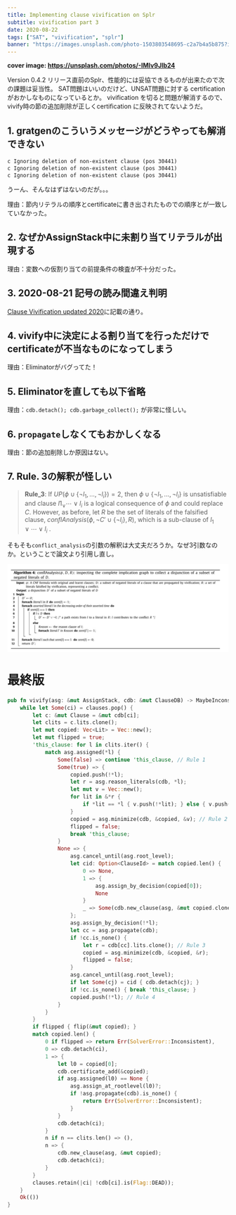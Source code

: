 ```yaml
---
title: Implementing clause vivification on Splr
subtitle: vivification part 3
date: 2020-08-22
tags: ["SAT", "vivification", "splr"]
banner: "https://images.unsplash.com/photo-1503803548695-c2a7b4a5b875?ixlib=rb-1.2.1&auto=format&fit=crop&w=1950&q=80"
---
```

**cover image: https://unsplash.com/photos/-IMlv9Jlb24**

Version 0.4.2 リリース直前のSplr、性能的には妥協できるものが出来たので次の課題は妥当性。
SAT問題はいいのだけど、UNSAT問題に対する certification がおかしなものになっているとか。
vivification を切ると問題が解消するので、vivify時の節の追加削除が正しくcertification に反映されてないようだ。

## 1. gratgenのこういうメッセージがどうやっても解消できない

```text
c Ignoring deletion of non-existent clause (pos 30441)
c Ignoring deletion of non-existent clause (pos 30441)
c Ignoring deletion of non-existent clause (pos 30441)
```

うーん、そんなはずはないのだが。。。

理由：節内リテラルの順序とcertificateに書き出されたものでの順序とが一致していなかった。

## 2. なぜかAssignStack中に未割り当てリテラルが出現する

理由：変数への仮割り当ての前提条件の検査が不十分だった。

## 3. 2020-08-21 記号の読み間違え判明

[Clause Vivification updated 2020](/2020/2020-07-05-vivification2/)に記載の通り。

## 4. vivify中に決定による割り当てを行っただけでcertificateが不当なものになってしまう

理由：Eliminatorがバグってた！

## 5. Eliminatorを直しても以下省略

理由：`cdb.detach(); cdb.garbage_collect();` が非常に怪しい。

## 6. `propagate`しなくてもおかしくなる

理由：節の追加削除しか原因はない。

## 7. Rule. 3の解釈が怪しい

> **Rule_3**: If $UP(\phi \cup \{\neg l_1, \ldots, \neg l_i \}) = 2$, then $\phi \cup \{\neg l_1, \ldots, \neg l_i \}$ is unsatisfiable and clause $l1_ \vee \cdots \vee l_i$ is a logical consequence of $\phi$ and could replace $C$. However, as before, let $R$ be the set of literals of the falsified clause, $conflAnalysis(\phi, \neg C' \cup \{\neg l_i \}, R)$, which is a sub-clause of $l_1 \vee \cdots \vee l_i$ .

そもそも`conflict_analysis`の引数の解釈は大丈夫だろうか。なぜ3引数なのか。ということで論文より引用し直し。

![](/img/2020/08-19/Algorithm4_conflAnalysis.jpg)


# 最終版

```rust
pub fn vivify(asg: &mut AssignStack, cdb: &mut ClauseDB) -> MaybeInconsistent {
    while let Some(ci) = clauses.pop() {
        let c: &mut Clause = &mut cdb[ci];
        let clits = c.lits.clone();
        let mut copied: Vec<Lit> = Vec::new();
        let mut flipped = true;
        'this_clause: for l in clits.iter() {
            match asg.assigned(*l) {
                Some(false) => continue 'this_clause, // Rule 1
                Some(true) => {
                    copied.push(!*l);
                    let r = asg.reason_literals(cdb, *l);
                    let mut v = Vec::new();
                    for lit in &*r {
                        if *lit == *l { v.push(!*lit); } else { v.push(*lit); }
                    }
                    copied = asg.minimize(cdb, &copied, &v); // Rule 2
                    flipped = false;
                    break 'this_clause;
                }
                None => {
                    asg.cancel_until(asg.root_level);
                    let cid: Option<ClauseId> = match copied.len() {
                        0 => None,
                        1 => {
                            asg.assign_by_decision(copied[0]);
                            None
                        }
                        _ => Some(cdb.new_clause(asg, &mut copied.clone(), true, false)),
                    };
                    asg.assign_by_decision(!*l);
                    let cc = asg.propagate(cdb);
                    if !cc.is_none() {
                        let r = cdb[cc].lits.clone(); // Rule 3
                        copied = asg.minimize(cdb, &copied, &r);
                        flipped = false;
                    }
                    asg.cancel_until(asg.root_level);
                    if let Some(cj) = cid { cdb.detach(cj); }
                    if !cc.is_none() { break 'this_clause; }
                    copied.push(!*l); // Rule 4
                }
            }
        }
        if flipped { flip(&mut copied); }
        match copied.len() {
            0 if flipped => return Err(SolverError::Inconsistent),
            0 => cdb.detach(ci),
            1 => {
                let l0 = copied[0];
                cdb.certificate_add(&copied);
                if asg.assigned(l0) == None {
                    asg.assign_at_rootlevel(l0)?;
                    if !asg.propagate(cdb).is_none() {
                        return Err(SolverError::Inconsistent);
                    }
                }
                cdb.detach(ci);
            }
            n if n == clits.len() => (),
            n => {
                cdb.new_clause(asg, &mut copied);
                cdb.detach(ci);
            }
        }
        clauses.retain(|ci| !cdb[ci].is(Flag::DEAD));
    }
    Ok(())
}
```
